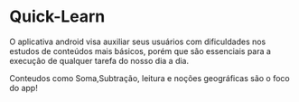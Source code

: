 # Quick-Learn

O aplicativa android visa auxiliar seus usuários com dificuldades nos estudos de conteúdos mais básicos, porém que são essenciais para a execução de qualquer tarefa do nosso dia a dia.

Conteudos como Soma,Subtração, leitura e noções geográficas são o foco do app!

